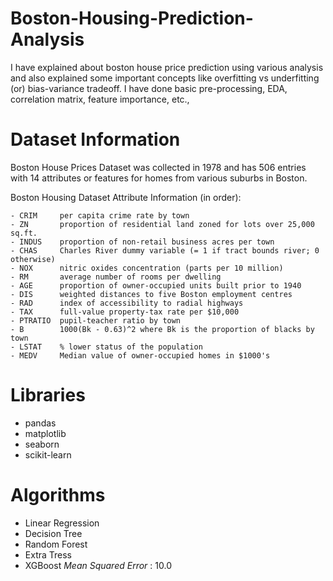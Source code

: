 # Boston-Housing-Prediction-Analysis
I have explained about boston house price prediction using various analysis and also explained some important concepts like overfitting vs underfitting (or) bias-variance tradeoff. I have done basic pre-processing, EDA, correlation matrix, feature importance, etc.,

# Dataset Information
Boston House Prices Dataset was collected in 1978 and has 506 entries with 14 attributes or features for homes from various suburbs in Boston.

Boston Housing Dataset Attribute Information (in order):

    - CRIM     per capita crime rate by town
    - ZN       proportion of residential land zoned for lots over 25,000 sq.ft.
    - INDUS    proportion of non-retail business acres per town
    - CHAS     Charles River dummy variable (= 1 if tract bounds river; 0 otherwise)
    - NOX      nitric oxides concentration (parts per 10 million)
    - RM       average number of rooms per dwelling
    - AGE      proportion of owner-occupied units built prior to 1940
    - DIS      weighted distances to five Boston employment centres
    - RAD      index of accessibility to radial highways
    - TAX      full-value property-tax rate per $10,000
    - PTRATIO  pupil-teacher ratio by town
    - B        1000(Bk - 0.63)^2 where Bk is the proportion of blacks by town
    - LSTAT    % lower status of the population
    - MEDV     Median value of owner-occupied homes in $1000's
    
# Libraries 
- pandas
- matplotlib
- seaborn
- scikit-learn

# Algorithms
- Linear Regression
- Decision Tree
- Random Forest
- Extra Tress
- XGBoost
*Mean Squared Error* : 10.0
